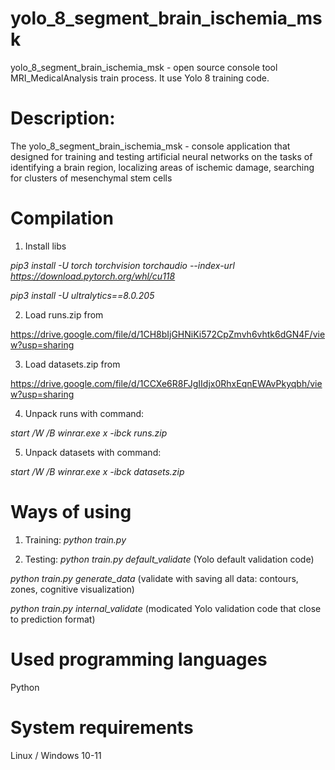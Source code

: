 # yolo_8_segment_brain_ischemia_msk
yolo_8_segment_brain_ischemia_msk - open source console tool MRI_MedicalAnalysis train process. It use Yolo 8 training code.

# Description:
The yolo_8_segment_brain_ischemia_msk - console application that designed for training and testing artificial neural networks on the tasks of identifying a brain region, localizing areas of ischemic damage, searching for clusters of mesenchymal stem cells

# Compilation
1. Install libs

_pip3 install -U torch torchvision torchaudio --index-url https://download.pytorch.org/whl/cu118_

_pip3 install -U ultralytics==8.0.205_

2. Load runs.zip from 

https://drive.google.com/file/d/1CH8bIjGHNiKi572CpZmvh6vhtk6dGN4F/view?usp=sharing

3. Load datasets.zip from 

https://drive.google.com/file/d/1CCXe6R8FJgIIdjx0RhxEqnEWAvPkyqbh/view?usp=sharing

4. Unpack runs with command: 

_start /W /B winrar.exe x -ibck runs.zip_

5. Unpack datasets with command: 

_start /W /B winrar.exe x -ibck datasets.zip_


# Ways of using
1. Training:
_python train.py_

3. Testing: 
_python train.py default_validate_
(Yolo default validation code)

_python train.py generate_data_
(validate with saving all data: contours, zones, cognitive visualization)

_python train.py internal_validate_
(modicated Yolo validation code that close to prediction format)

# Used programming languages
Python

# System requirements
Linux / Windows 10-11
